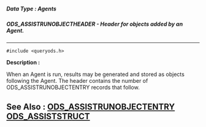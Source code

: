 ##### Data Type : Agents
##### ODS_ASSISTRUNOBJECTHEADER - Header for objects added by an Agent.
---
```
#include <queryods.h>
```
**Description :**

When an Agent is run, results may be generated and stored as objects following 
the Agent.  The header contains the number of ODS_ASSISTRUNOBJECTENTRY records 
that follow.

**See Also :**
[ODS_ASSISTRUNOBJECTENTRY](/reference/Data/ODS_ASSISTRUNOBJECTENTRY)
[ODS_ASSISTSTRUCT](/reference/Data/ODS_ASSISTSTRUCT)
---
